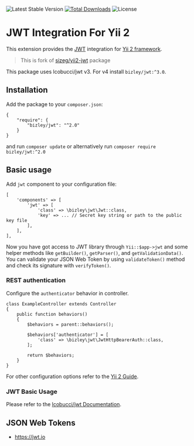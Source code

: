 ![Latest Stable Version](https://img.shields.io/packagist/v/bizley/jwt.svg)
[![Total Downloads](https://img.shields.io/packagist/dt/bizley/jwt.svg)](https://packagist.org/packages/bizley/jwt)
![License](https://img.shields.io/packagist/l/bizley/jwt.svg)

# JWT Integration For Yii 2

This extension provides the [JWT](https://github.com/lcobucci/jwt) integration for 
[Yii 2 framework](https://www.yiiframework.com).

> This is fork of [sizeg/yii2-jwt](https://github.com/sizeg/yii2-jwt) package

This package uses lcobucci/jwt v3. For v4 install `bizley/jwt:^3.0`.

## Installation

Add the package to your `composer.json`:

    {
        "require": {
            "bizley/jwt": "^2.0"
        }
    }

and run `composer update` or alternatively run `composer require bizley/jwt:^2.0`

## Basic usage

Add `jwt` component to your configuration file:

    [
        'components' => [
            'jwt' => [
                'class' => \bizley\jwt\Jwt::class,
                'key' => ... // Secret key string or path to the public key file
            ],
        ],
    ],


Now you have got access to JWT library through `Yii::$app->jwt` and some helper methods like `getBuilder()`, 
`getParser()`, and `getValidationData()`. You can validate your JSON Web Token by using `validateToken()` method and 
check its signature with `verifyToken()`.

### REST authentication

Configure the `authenticator` behavior in controller.

    class ExampleController extends Controller
    {
        public function behaviors()
        {
            $behaviors = parent::behaviors();
            
            $behaviors['authenticator'] = [
                'class' => \bizley\jwt\JwtHttpBearerAuth::class,
            ];
    
            return $behaviors;
        }
    }


For other configuration options refer to the [Yii 2 Guide](https://www.yiiframework.com/doc/guide/2.0/en/rest-authentication).

### JWT Basic Usage

Please refer to the [lcobucci/jwt Documentation](https://github.com/lcobucci/jwt/blob/3.2/README.md).

## JSON Web Tokens

- https://jwt.io
